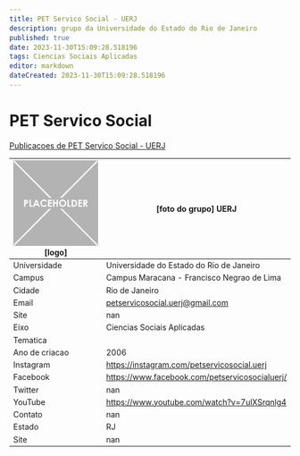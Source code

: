 ```yaml
---
title: PET Servico Social - UERJ
description: grupo da Universidade do Estado do Rio de Janeiro
published: true
date: 2023-11-30T15:09:28.518196
tags: Ciencias Sociais Aplicadas
editor: markdown
dateCreated: 2023-11-30T15:09:28.518196
---
```


# PET Servico Social

[Publicacoes de PET Servico Social - UERJ](/atividade/227PETServicoSocialUERJ/feed.md)

| ![placeholder.png](/placeholder.png) [logo] | [foto do grupo] UERJ         |
| ------------------------------------------- | ------------------------------------------------- |
| Universidade                                | Universidade do Estado do Rio de Janeiro      |
| Campus                                      | Campus Maracana - Francisco Negrao de Lima            |
| Cidade                                      | Rio de Janeiro             |
| Email                                       | petservicosocial.uerj@gmail.com             |
| Site                                        | nan              |
| Eixo                                        | Ciencias Sociais Aplicadas              |
| Tematica                                    |           |
| Ano de criacao                              | 2006        |
| Instagram                                   | https://instagram.com/petservicosocial.uerj         |
| Facebook                                    | https://www.facebook.com/petservicosocialuerj/          |
| Twitter                                     | nan           |
| YouTube                                     | https://www.youtube.com/watch?v=7ulXSrqnlg4           |
| Contato                                     | nan         |
| Estado                                      |  RJ            |
| Site                                        | nan |
